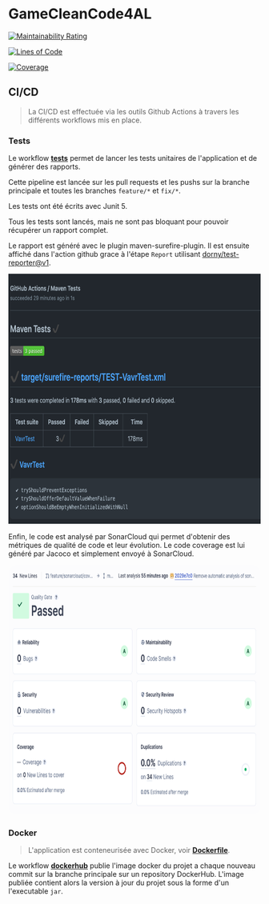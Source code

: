 # GameCleanCode4AL

[![Maintainability Rating](https://sonarcloud.io/api/project_badges/measure?project=NightTheo_GameCleanCode4AL&metric=sqale_rating)](https://sonarcloud.io/summary/new_code?id=NightTheo_GameCleanCode4AL)

[![Lines of Code](https://sonarcloud.io/api/project_badges/measure?project=NightTheo_GameCleanCode4AL&metric=ncloc)](https://sonarcloud.io/summary/new_code?id=NightTheo_GameCleanCode4AL)

[![Coverage](https://sonarcloud.io/api/project_badges/measure?project=NightTheo_GameCleanCode4AL&metric=coverage)](https://sonarcloud.io/summary/new_code?id=NightTheo_GameCleanCode4AL)

## CI/CD
> La CI/CD est effectuée via les outils Github Actions à travers les différents workflows mis en place.

### Tests

Le workflow [**tests**](.github/workflows/tests.yml) permet de lancer les tests
unitaires de l'application et de générer des rapports.

Cette pipeline est lancée sur les pull requests et les pushs sur
la branche principale et toutes les branches `feature/*` et `fix/*`.

Les tests ont été écrits avec Junit 5.

Tous les tests sont lancés, mais ne sont pas bloquant pour pouvoir récupérer un rapport complet.

Le rapport est généré avec le plugin maven-surefire-plugin.
Il est ensuite affiché dans l'action github grace à l'étape `Report` 
utilisant [dorny/test-reporter@v1](https://github.com/dorny/test-reporter).

<img src="resources/surefire_report.png" alt="surefire_report" style="height: 500px" />

Enfin, le code est analysé par SonarCloud qui permet d'obtenir des métriques de qualité de code
et leur évolution.
Le code coverage est lui généré par Jacoco et simplement envoyé à SonarCloud.

<img src="resources/sonarcloud_analysis.png" alt="sonarcloud_analysis" style="height: 500px; border-radius: 20px;" />

### Docker
> L'application est conteneurisée avec Docker, voir [**Dockerfile**](./Dockerfile).

Le workflow [**dockerhub**](.github/workflows/dockerhub.yml) publie l'image docker du projet a chaque nouveau
commit sur la branche principale sur un repository DockerHub. L'image publiée contient alors la version
à jour du projet sous la forme d'un l'executable `jar`.

